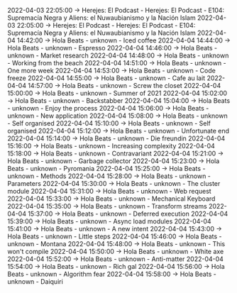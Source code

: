 2022-04-03 22:05:00 -> Herejes: El Podcast - Herejes: El Podcast - E104: Supremacía Negra y Aliens: el Nuwaubianismo y la Nación Islam
2022-04-03 22:05:00 -> Herejes: El Podcast - Herejes: El Podcast - E104: Supremacía Negra y Aliens: el Nuwaubianismo y la Nación Islam
2022-04-04 14:42:00 -> Hola Beats - unknown - Iced coffee
2022-04-04 14:44:00 -> Hola Beats - unknown - Espresso
2022-04-04 14:46:00 -> Hola Beats - unknown - Market research
2022-04-04 14:48:00 -> Hola Beats - unknown - Working from the beach
2022-04-04 14:51:00 -> Hola Beats - unknown - One more week
2022-04-04 14:53:00 -> Hola Beats - unknown - Code freeze
2022-04-04 14:55:00 -> Hola Beats - unknown - Cafe au lait
2022-04-04 14:57:00 -> Hola Beats - unknown - Screw the closet
2022-04-04 15:00:00 -> Hola Beats - unknown - Summer of 2021
2022-04-04 15:02:00 -> Hola Beats - unknown - Backstabber
2022-04-04 15:04:00 -> Hola Beats - unknown - Enjoy the process
2022-04-04 15:06:00 -> Hola Beats - unknown - New application
2022-04-04 15:08:00 -> Hola Beats - unknown - Self organised
2022-04-04 15:10:00 -> Hola Beats - unknown - Self organised
2022-04-04 15:12:00 -> Hola Beats - unknown - Unfortunate end
2022-04-04 15:14:00 -> Hola Beats - unknown - Die freundin
2022-04-04 15:16:00 -> Hola Beats - unknown - Increasing complexity
2022-04-04 15:18:00 -> Hola Beats - unknown - Contravariant
2022-04-04 15:21:00 -> Hola Beats - unknown - Garbage collector
2022-04-04 15:23:00 -> Hola Beats - unknown - Pyromania
2022-04-04 15:25:00 -> Hola Beats - unknown - Methods
2022-04-04 15:28:00 -> Hola Beats - unknown - Parameters
2022-04-04 15:30:00 -> Hola Beats - unknown - The cluster module
2022-04-04 15:31:00 -> Hola Beats - unknown - Web request
2022-04-04 15:33:00 -> Hola Beats - unknown - Mechanical Keyboard
2022-04-04 15:35:00 -> Hola Beats - unknown - Transform streams
2022-04-04 15:37:00 -> Hola Beats - unknown - Deferred execution
2022-04-04 15:39:00 -> Hola Beats - unknown - Async load modules
2022-04-04 15:41:00 -> Hola Beats - unknown - A new intent
2022-04-04 15:43:00 -> Hola Beats - unknown - Little steps
2022-04-04 15:46:00 -> Hola Beats - unknown - Montana
2022-04-04 15:48:00 -> Hola Beats - unknown - This won't compile
2022-04-04 15:50:00 -> Hola Beats - unknown - White axe
2022-04-04 15:52:00 -> Hola Beats - unknown - Anti-matter
2022-04-04 15:54:00 -> Hola Beats - unknown - Rich gal
2022-04-04 15:56:00 -> Hola Beats - unknown - Algorithm fear
2022-04-04 15:58:00 -> Hola Beats - unknown - Daiquiri
